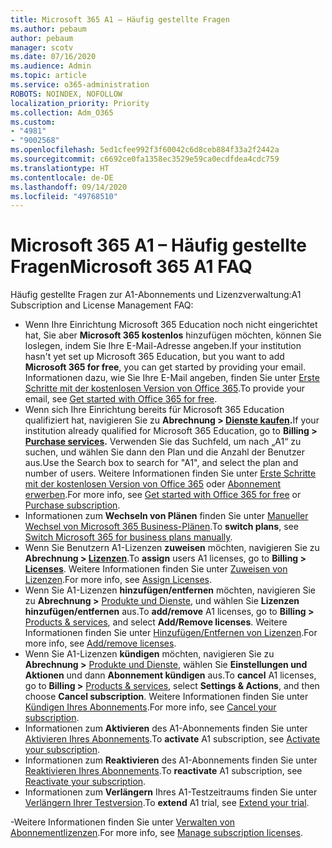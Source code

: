 ```yaml
---
title: Microsoft 365 A1 – Häufig gestellte Fragen
ms.author: pebaum
author: pebaum
manager: scotv
ms.date: 07/16/2020
ms.audience: Admin
ms.topic: article
ms.service: o365-administration
ROBOTS: NOINDEX, NOFOLLOW
localization_priority: Priority
ms.collection: Adm_O365
ms.custom:
- "4981"
- "9002568"
ms.openlocfilehash: 5ed1cfee992f3f60042c6d8ceb884f33a2f2442a
ms.sourcegitcommit: c6692ce0fa1358ec3529e59ca0ecdfdea4cdc759
ms.translationtype: HT
ms.contentlocale: de-DE
ms.lasthandoff: 09/14/2020
ms.locfileid: "49768510"
---
```

# <a name="microsoft-365-a1-faq"></a><span data-ttu-id="aae08-102">Microsoft 365 A1 – Häufig gestellte Fragen</span><span class="sxs-lookup"><span data-stu-id="aae08-102">Microsoft 365 A1 FAQ</span></span>

<span data-ttu-id="aae08-103">Häufig gestellte Fragen zur A1-Abonnements und Lizenzverwaltung:</span><span class="sxs-lookup"><span data-stu-id="aae08-103">A1 Subscription and License Management FAQ:</span></span>

- <span data-ttu-id="aae08-104">Wenn Ihre Einrichtung Microsoft 365 Education noch nicht eingerichtet hat, Sie aber **Microsoft 365 kostenlos** hinzufügen möchten, können Sie loslegen, indem Sie Ihre E-Mail-Adresse angeben.</span><span class="sxs-lookup"><span data-stu-id="aae08-104">If your institution hasn't yet set up Microsoft 365 Education, but you want to add  **Microsoft 365 for free**, you can get started by providing your email.</span></span> <span data-ttu-id="aae08-105">Informationen dazu, wie Sie Ihre E-Mail angeben, finden Sie unter [Erste Schritte mit der kostenlosen Version von Office 365](https://www.microsoft.com/education/products/office).</span><span class="sxs-lookup"><span data-stu-id="aae08-105">To provide your email, see [Get started with Office 365 for free](https://www.microsoft.com/education/products/office).</span></span>  
- <span data-ttu-id="aae08-106">Wenn sich Ihre Einrichtung bereits für Microsoft 365 Education qualifiziert hat, navigieren Sie zu **Abrechnung > [Dienste kaufen](https://go.microsoft.com/fwlink/p/?linkid=868433).**</span><span class="sxs-lookup"><span data-stu-id="aae08-106">If your institution already qualified for Microsoft 365 Education, go to  **Billing >  [Purchase services](https://go.microsoft.com/fwlink/p/?linkid=868433).**</span></span> <span data-ttu-id="aae08-107">Verwenden Sie das Suchfeld, um nach „A1“ zu suchen, und wählen Sie dann den Plan und die Anzahl der Benutzer aus.</span><span class="sxs-lookup"><span data-stu-id="aae08-107">Use the Search box to search for "A1", and select the plan and number of users.</span></span> <span data-ttu-id="aae08-108">Weitere Informationen finden Sie unter [Erste Schritte mit der kostenlosen Version von Office 365](https://docs.microsoft.com/microsoft-365/commerce/subscriptions/upgrade-to-different-plan) oder [Abonnement erwerben](https://docs.microsoft.com/microsoft-365/commerce/buy-another-subscription).</span><span class="sxs-lookup"><span data-stu-id="aae08-108">For more info, see [Get started with Office 365 for free](https://docs.microsoft.com/microsoft-365/commerce/subscriptions/upgrade-to-different-plan) or [Purchase subscription](https://docs.microsoft.com/microsoft-365/commerce/buy-another-subscription).</span></span>
-   <span data-ttu-id="aae08-109">Informationen zum **Wechseln von Plänen** finden Sie unter [Manueller Wechsel von Microsoft 365 Business-Plänen](https://docs.microsoft.com/microsoft-365/commerce/subscriptions/switch-plans-manually?view=o365-worldwide).</span><span class="sxs-lookup"><span data-stu-id="aae08-109">To  **switch plans**, see [Switch Microsoft 365 for business plans manually](https://docs.microsoft.com/microsoft-365/commerce/subscriptions/switch-plans-manually?view=o365-worldwide).</span></span>   
-   <span data-ttu-id="aae08-110">Wenn Sie Benutzern A1-Lizenzen **zuweisen** möchten, navigieren Sie zu **Abrechnung > [Lizenzen](https://go.microsoft.com/fwlink/p/?linkid=842264)**.</span><span class="sxs-lookup"><span data-stu-id="aae08-110">To  **assign** users A1 licenses, go to  **Billing >  [Licenses](https://go.microsoft.com/fwlink/p/?linkid=842264)**.</span></span> <span data-ttu-id="aae08-111">Weitere Informationen finden Sie unter [Zuweisen von Lizenzen](https://docs.microsoft.com/microsoft-365/admin/manage/assign-licenses-to-users).</span><span class="sxs-lookup"><span data-stu-id="aae08-111">For more info, see [Assign Licenses](https://docs.microsoft.com/microsoft-365/admin/manage/assign-licenses-to-users).</span></span>
-   <span data-ttu-id="aae08-112">Wenn Sie A1-Lizenzen **hinzufügen/entfernen** möchten, navigieren Sie zu **Abrechnung >** [Produkte und Dienste](https://go.microsoft.com/fwlink/p/?linkid=842054), und wählen Sie **Lizenzen hinzufügen/entfernen** aus.</span><span class="sxs-lookup"><span data-stu-id="aae08-112">To  **add/remove** A1 licenses, go to **Billing >** [Products & services](https://go.microsoft.com/fwlink/p/?linkid=842054), and select **Add/Remove licenses**.</span></span> <span data-ttu-id="aae08-113">Weitere Informationen finden Sie unter [Hinzufügen/Entfernen von Lizenzen](https://docs.microsoft.com/microsoft-365/commerce/licenses/buy-licenses?view=o365-worldwide#add-or-remove-licenses-for-your-business-subscription).</span><span class="sxs-lookup"><span data-stu-id="aae08-113">For more info, see [Add/remove licenses](https://docs.microsoft.com/microsoft-365/commerce/licenses/buy-licenses?view=o365-worldwide#add-or-remove-licenses-for-your-business-subscription).</span></span>
-   <span data-ttu-id="aae08-114">Wenn Sie A1-Lizenzen **kündigen** möchten, navigieren Sie zu **Abrechnung >** [Produkte und Dienste](https://go.microsoft.com/fwlink/p/?linkid=842054), wählen Sie **Einstellungen und Aktionen** und dann **Abonnement kündigen** aus.</span><span class="sxs-lookup"><span data-stu-id="aae08-114">To  **cancel** A1 licenses, go to  **Billing >** [Products & services](https://go.microsoft.com/fwlink/p/?linkid=842054), select  **Settings & Actions**, and then choose  **Cancel subscription**.</span></span> <span data-ttu-id="aae08-115">Weitere Informationen finden Sie unter [Kündigen Ihres Abonnements](https://docs.microsoft.com/office365/admin/subscriptions-and-billing/cancel-your-subscription).</span><span class="sxs-lookup"><span data-stu-id="aae08-115">For more info, see  [Cancel your subscription](https://docs.microsoft.com/office365/admin/subscriptions-and-billing/cancel-your-subscription).</span></span>
-   <span data-ttu-id="aae08-116">Informationen zum **Aktivieren** des A1-Abonnements finden Sie unter [Aktivieren Ihres Abonnements](https://docs.microsoft.com/alchemyinsights/activate-your-office-365-subscription).</span><span class="sxs-lookup"><span data-stu-id="aae08-116">To  **activate** A1 subscription, see  [Activate your subscription](https://docs.microsoft.com/alchemyinsights/activate-your-office-365-subscription).</span></span>
-   <span data-ttu-id="aae08-117">Informationen zum **Reaktivieren** des A1-Abonnements finden Sie unter [Reaktivieren Ihres Abonnements](https://docs.microsoft.com/alchemyinsights/reactivate-your-subscription).</span><span class="sxs-lookup"><span data-stu-id="aae08-117">To  **reactivate** A1 subscription, see  [Reactivate your subscription](https://docs.microsoft.com/alchemyinsights/reactivate-your-subscription).</span></span>
-   <span data-ttu-id="aae08-118">Informationen zum **Verlängern** Ihres A1-Testzeitraums finden Sie unter [Verlängern Ihrer Testversion](https://docs.microsoft.com/alchemyinsights/extend-your-trial-for-office-365-for-business).</span><span class="sxs-lookup"><span data-stu-id="aae08-118">To  **extend** A1 trial, see [Extend your trial](https://docs.microsoft.com/alchemyinsights/extend-your-trial-for-office-365-for-business).</span></span>

<span data-ttu-id="aae08-119">-Weitere Informationen finden Sie unter [Verwalten von Abonnementlizenzen](https://docs.microsoft.com/microsoft-365/commerce/licenses/buy-licenses?view=o365-worldwide#add-or-remove-licenses-for-your-business-subscription).</span><span class="sxs-lookup"><span data-stu-id="aae08-119">For more info, see [Manage subscription licenses](https://docs.microsoft.com/microsoft-365/commerce/licenses/buy-licenses?view=o365-worldwide#add-or-remove-licenses-for-your-business-subscription).</span></span>